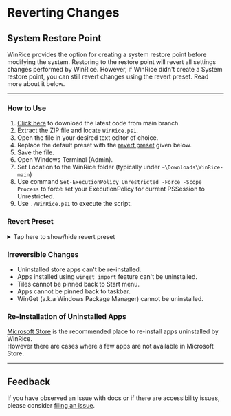 # Reverting Changes

## System Restore Point

WinRice provides the option for creating a system restore point before modifying the system. Restoring to the restore point will revert all settings changes performed by WinRice. However, if WinRice didn't create a System restore point, you can still revert changes using the revert preset. Read more about it below.

---

### How to Use

1. [Click here](https://github.com/pratyakshm/WinRice/archive/refs/heads/main.zip) to download the latest code from main branch.
2. Extract the ZIP file and locate `WinRice.ps1`.
3. Open the file in your desired text editor of choice.
4. Replace the default preset with the [revert preset](https://github.com/pratyakshm/WinRice/blob/main/doc/Reverting-changes.md#revert-preset) given below.
5. Save the file.
6. Open Windows Terminal (Admin).
7. Set Location to the WinRice folder (typically under `~\Downloads\WinRice-main`)
8. Use command `Set-ExecutionPolicy Unrestricted -Force -Scope Process` to force set your ExecutionPolicy for current PSSession to Unrestricted.
9. Use `./WinRice.ps1` to execute the script.

### Revert Preset

<details><summary>Tap here to show/hide revert preset</summary>

```
# Revert preset
$tasks = @(

### Maintenance Tasks ###
	"WinRice",
	"OSBuildInfo",
	"CreateSystemRestore",
	"Activity",

### Apps & Features ###
	"AppsFeatures",
	# "InstallVCLibs",
	"UninstallVCLibs",
	# "InstallWinGet",
	# "EnableExperimentsWinGet",
	# "DisableExperimentsWinGet",
	# "MicrosoftStore",
	# "InstallNanaZip",
	"UninstallNanaZip",
	# "WinGetImport",
	# "Winstall",
	"Winuninstall",
	# "InstallHEVC",
	"UninstallHEVC",
	# "Widgets",
	# "InstallFonts",
	"UninstallFonts",
	# "EnableWSL", "Activity",
	"DisableWSL",
	# "EnabledotNET3.5", "Activity",
	"DisabledotNET3.5",
	# "EnableSandbox",
	"DisableSandbox",
	# "UninstallApps", "Activity",
	# "WebApps",
	# "UninstallConnect",
	# "UnpinStartTiles", "Activity",
	# "UnpinAppsFromTaskbar",
	# "UninstallOneDrive", "Activity",
	"InstallOneDrive",
	# "UninstallFeatures", "Activity",
	"InstallFeatures", "Activity",
	# "SetPhotoViewerAssociation",
	# "UnsetPhotoViewerAssociation",
	"ChangesDone",

### Privacy & Security ###
	"PrivacySecurity",
	# "DisableActivityHistory",
	"EnableActivityHistory",
	# "DisableAdvertisingID",
	"EnableAdvertisingID",
	# "DisableBackgroundApps",
	"EnableBackgroundApps",
	# "DisableErrorReporting",
	"EnableErrorReporting",
	# "DisableFeedback",
	"EnableFeedback",
	# "DisableInkHarvesting",
	"EnableInkHarvesting",
	# "DisableLangAccess",
	"EnableLangAccess",
	# "DisableLocationTracking",
	"EnableLocationTracking",
	# "DisableMapUpdates",
	"EnableMapsUpdates",
	# "DisableSpeechRecognition",
	"EnableSpeechRecognition",
	# "DisableSilentInstallApps",
	"EnableSilentInstallApps",
	# "HideSuggestedContentInSettings",
	"ShowSuggestedContentInSettings",
	# "HideSuggestedContentInStart",
	"ShowSuggestedContentInStart",
	# "DisableTailoredExperiences",
	"EnableTailoredExperiences",
	# "DisableTelemetry",
	"EnableTelemetry",
	# "EnableClipboard",
	"DisableClipboard",
	# "AutoLoginPostUpdate",
	"StayOnLockscreenPostUpdate",
	"ChangesDone",

### Tasks & Services ###
	"TasksServices",
	# "DisableStorageSense",
	"EnableStorageSense",
	# "DisableReservedStorage",
	"EnableReservedStorage",
	# "DisableAutoplay",
	"EnableAutoplay",
	# "DisableAutorun",
	"EnableAutorun",
	# "DisableHibernation",
	"EnableHibernation",
	# "SetBIOSTimeUTC",
	"SetBIOSTimeLocal",
	# "EnableNumLock",
	"DisableNumLock",
	# "DisableServices",
	"EnableServices",
	# "DisableTasks",
	"EnableTasks",
	# "SetupWindowsUpdate",
	"ResetWindowsUpdate",
	# "EnablePowerdownAfterShutdown",
	"DisablePowerdownAfterShutdown",
	"ChangesDone",

### Windows Explorer ###
	"PrintExplorerChanges",
	# "EnablePrtScrToSnip",
	"DisablePrtScrSnip",
	# "ShowExtensions",
	"HideExtensions",
	# "HideRecentFilesInQuickAccess",
	"ShowRecentFilesInQuickAccess",
	# "EnableExtensions",
	"DisableExtensions",
	# "DisableStickyKeys",
	"EnableStickyKeys",
	# "SetExplorerThisPC",
	"SetExplorerQuickAccess",
    # "Hide3DObjects",
	"Restore3DObjects",
	# "HideSearchBar",
	"RestoreSearchBar"
	# "HideTaskView",
	"RestoreTaskView",
	# "HideCortana",
	"RestoreCortana",
	# "HideMeetNow",
	"RestoreMeetNow",
	# "DisableTaskbarFeed",
	"EnableTaskbarFeed",  (News and Interests)
	# "DisableWidgetsItem",
	"EnableWidgetsItem",
	# "DisableChatItem",
	"EnableChatItem",
	"ChangesDone",

###  Tasks after successful run ###
	"Activity",
	"Success"
)
```

</details>

### Irreversible Changes

- Uninstalled store apps can't be re-installed.
- Apps installed using `winget import` feature can't be uninstalled.
- Tiles cannot be pinned back to Start menu.
- Apps cannot be pinned back to taskbar.
- WinGet (a.k.a Windows Package Manager) cannot be uninstalled.

### Re-Installation of Uninstalled Apps

[Microsoft Store](ms-windows-store:) is the recommended place to re-install apps uninstalled by WinRice.  
However there are cases where a few apps are not available in Microsoft Store.

---

## Feedback

If you have observed an issue with docs or if there are accessibility issues, please consider [filing an issue](https://github.com/pratyakshm/WinRice/issues/new?assignees=pratyakshm&labels=Issue-Docs&template=doc_issue.yaml&title=Docs+issue%3A+).
